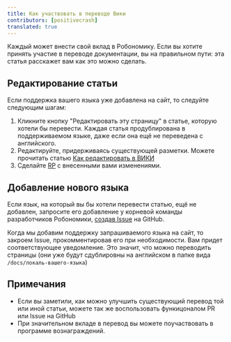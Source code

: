 ```yaml
---
title: Как участвовать в переводе Вики
contributors: [positivecrash]
translated: true
---
```


Каждый может внести свой вклад в Робономику. Если вы хотите принять участие в переводе документации, вы на правильном пути: эта статья расскажет вам как это можно сделать.

## Редактирование статьи

Если поддержка вашего языка уже добавлена на сайт, то следуйте следующим шагам:

1. Кликните кнопку "Редактировать эту страницу" в статье, которую хотели бы перевести. Каждая статья продублирована в поддерживаемом языке, даже если она ещё не переведена с английского.
2. Редактируйте, придерживаясь существующей разметки. Можете прочитать статью [Как редактировать в ВИКИ](/docs/edit-wiki)
3. Сделайте [RP](https://docs.github.com/github/collaborating-with-issues-and-pull-requests/creating-a-pull-request) с внесенными вами изменениями.

## Добавление нового языка

Если язык, на который вы бы хотели перевести статью, ещё не добавлен, запросите его добавление у корневой команды разработчиков Робономики, [создав Issue](https://docs.github.com/desktop/contributing-and-collaborating-using-github-desktop/creating-an-issue-or-pull-request) на GitHub.

Когда мы добавим поддержку запрашиваемого языка на сайт, то закроем Issue, прокомментировав его при необходимости. Вам придет соответствующее уведомление. Это значит, что можно переводить страницы (они уже будут сдублировны на английском в папке вида `/docs/локаль-вашего-языка`)

## Примечания
* Если вы заметили, как можно улучшить существующий перевод той или иной статьи, можете так же воспользовать функицоналом PR или Issue на GitHub
* При значительном вкладе в перевод вы можете поучаствовать в программе вознаграждений. 